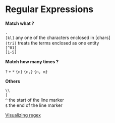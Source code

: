Regular Expressions
============

**Match what ?**

`.`  
`[kl]` any one of the characters enclosed in [chars]  
`(tri)` treats the terms enclosed as one entity  
`[^01]`   
`[1-5]`

**Match how many times ?**

`?`
`+`
`*`
`{n}`
`{n,}`
`{n, m}`

**Others** 

`\\`  
`|`  
`^` the start of the line marker  
`$` the end of the line marker  

[Visualizing regex](http://www.regexper.com)